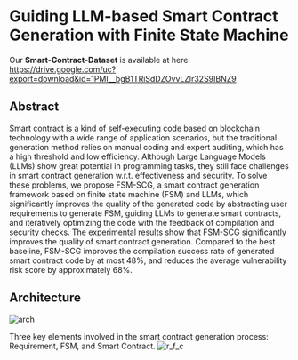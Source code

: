# Guiding LLM-based Smart Contract Generation with Finite State Machine

Our **Smart-Contract-Dataset** is available at here: https://drive.google.com/uc?export=download&id=1PMI__bgB1TRiSdDZOvvLZlr32S9IBNZ9

## Abstract
Smart contract is a kind of self-executing code based on blockchain technology with a wide range of application scenarios, but the traditional generation method relies on manual coding and expert auditing, which has a high threshold and low efficiency. Although Large Language Models (LLMs) show great potential in programming tasks, they still face challenges in smart contract generation w.r.t. effectiveness and security. To solve these problems, we propose FSM-SCG, a smart contract generation framework based on finite state machine (FSM) and LLMs, which significantly improves the quality of the generated code by abstracting user requirements to generate FSM, guiding LLMs to generate smart contracts, and iteratively optimizing the code with the feedback of compilation and security checks.
The experimental results show that FSM-SCG significantly improves the quality of smart contract generation. Compared to the best baseline, FSM-SCG improves the compilation success rate of generated smart contract code by at most 48%, and reduces the average vulnerability risk score by approximately 68%.

## Architecture
![arch](https://github.com/user-attachments/assets/394f1ea0-c695-4168-a8ae-0fe804d8eab5)


Three key elements involved in the smart contract generation process: Requirement, FSM, and Smart Contract.
![r_f_c](https://github.com/user-attachments/assets/bfe94708-5f79-4ff2-acb4-e4571c38f239)
